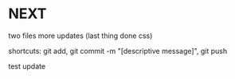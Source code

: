 # NEXT
two files
more updates (last thing done css)

shortcuts: git add, git commit -m "[descriptive message]", git push

test update